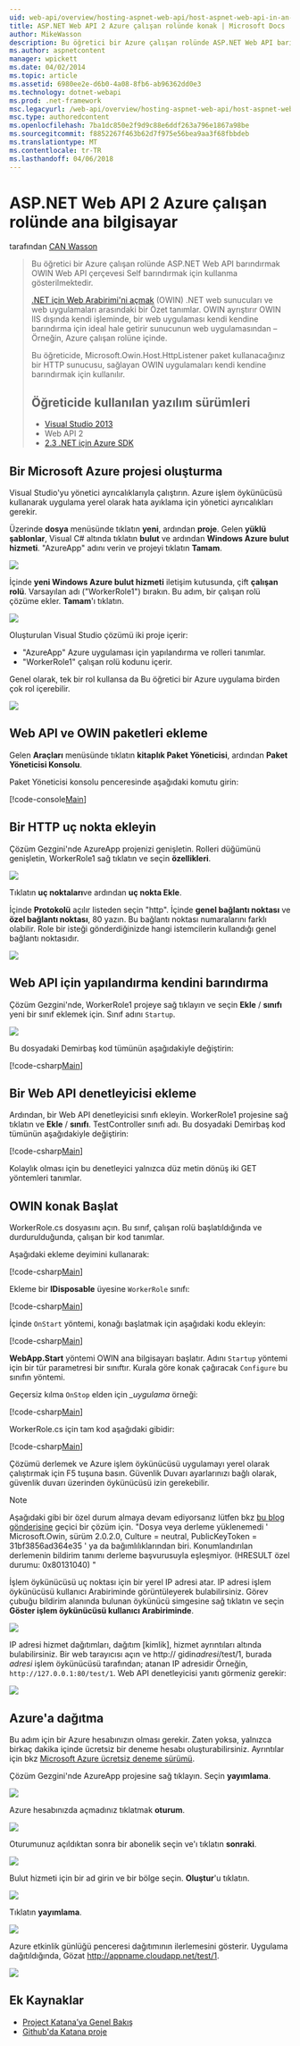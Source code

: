 ```yaml
---
uid: web-api/overview/hosting-aspnet-web-api/host-aspnet-web-api-in-an-azure-worker-role
title: ASP.NET Web API 2 Azure çalışan rolünde konak | Microsoft Docs
author: MikeWasson
description: Bu öğretici bir Azure çalışan rolünde ASP.NET Web API barındırmak OWIN Web API çerçevesi Self barındırmak için kullanma gösterilmektedir. Web arabirimi için .NET (OWIN) de Aç...
ms.author: aspnetcontent
manager: wpickett
ms.date: 04/02/2014
ms.topic: article
ms.assetid: 6980ee2e-d6b0-4a08-8fb6-ab96362dd0e3
ms.technology: dotnet-webapi
ms.prod: .net-framework
msc.legacyurl: /web-api/overview/hosting-aspnet-web-api/host-aspnet-web-api-in-an-azure-worker-role
msc.type: authoredcontent
ms.openlocfilehash: 7ba1dc850e2f9d9c88e6ddf263a796e1867a98be
ms.sourcegitcommit: f8852267f463b62d7f975e56bea9aa3f68fbbdeb
ms.translationtype: MT
ms.contentlocale: tr-TR
ms.lasthandoff: 04/06/2018
---
```

<a name="host-aspnet-web-api-2-in-an-azure-worker-role"></a>ASP.NET Web API 2 Azure çalışan rolünde ana bilgisayar
====================
tarafından [CAN Wasson](https://github.com/MikeWasson)

> Bu öğretici bir Azure çalışan rolünde ASP.NET Web API barındırmak OWIN Web API çerçevesi Self barındırmak için kullanma gösterilmektedir.
> 
> [.NET için Web Arabirimi'ni açmak](http://owin.org/) (OWIN) .NET web sunucuları ve web uygulamaları arasındaki bir Özet tanımlar. OWIN ayrıştırır OWIN IIS dışında kendi işleminde, bir web uygulaması kendi kendine barındırma için ideal hale getirir sunucunun web uygulamasından – Örneğin, Azure çalışan rolüne içinde.
> 
> Bu öğreticide, Microsoft.Owin.Host.HttpListener paket kullanacağınız bir HTTP sunucusu, sağlayan OWIN uygulamaları kendi kendine barındırmak için kullanılır.
> 
> ## <a name="software-versions-used-in-the-tutorial"></a>Öğreticide kullanılan yazılım sürümleri
> 
> 
> - [Visual Studio 2013](https://www.microsoft.com/visualstudio/eng/2013-downloads)
> - Web API 2
> - [2.3 .NET için Azure SDK](https://azure.microsoft.com/downloads/)


## <a name="create-a-microsoft-azure-project"></a>Bir Microsoft Azure projesi oluşturma

Visual Studio'yu yönetici ayrıcalıklarıyla çalıştırın. Azure işlem öykünücüsü kullanarak uygulama yerel olarak hata ayıklama için yönetici ayrıcalıkları gerekir.

Üzerinde **dosya** menüsünde tıklatın **yeni**, ardından **proje**. Gelen **yüklü şablonlar**, Visual C# altında tıklatın **bulut** ve ardından **Windows Azure bulut hizmeti**. "AzureApp" adını verin ve projeyi tıklatın **Tamam**.

[![](host-aspnet-web-api-in-an-azure-worker-role/_static/image2.png)](host-aspnet-web-api-in-an-azure-worker-role/_static/image1.png)

İçinde **yeni Windows Azure bulut hizmeti** iletişim kutusunda, çift **çalışan rolü**. Varsayılan adı ("WorkerRole1") bırakın. Bu adım, bir çalışan rolü çözüme ekler. **Tamam**'ı tıklatın.

[![](host-aspnet-web-api-in-an-azure-worker-role/_static/image4.png)](host-aspnet-web-api-in-an-azure-worker-role/_static/image3.png)

Oluşturulan Visual Studio çözümü iki proje içerir:

- &quot;AzureApp&quot; Azure uygulaması için yapılandırma ve rolleri tanımlar.
- &quot;WorkerRole1&quot; çalışan rolü kodunu içerir.

Genel olarak, tek bir rol kullansa da Bu öğretici bir Azure uygulama birden çok rol içerebilir.

![](host-aspnet-web-api-in-an-azure-worker-role/_static/image5.png)

## <a name="add-the-web-api-and-owin-packages"></a>Web API ve OWIN paketleri ekleme

Gelen **Araçları** menüsünde tıklatın **kitaplık Paket Yöneticisi**, ardından **Paket Yöneticisi Konsolu**.

Paket Yöneticisi konsolu penceresinde aşağıdaki komutu girin:

[!code-console[Main](host-aspnet-web-api-in-an-azure-worker-role/samples/sample1.cmd)]

## <a name="add-an-http-endpoint"></a>Bir HTTP uç nokta ekleyin

Çözüm Gezgini'nde AzureApp projenizi genişletin. Rolleri düğümünü genişletin, WorkerRole1 sağ tıklatın ve seçin **özellikleri**.

![](host-aspnet-web-api-in-an-azure-worker-role/_static/image6.png)

Tıklatın **uç noktaları**ve ardından **uç nokta Ekle**.

İçinde **Protokolü** açılır listeden seçin "http". İçinde **genel bağlantı noktası** ve **özel bağlantı noktası**, 80 yazın. Bu bağlantı noktası numaralarını farklı olabilir. Role bir isteği gönderdiğinizde hangi istemcilerin kullandığı genel bağlantı noktasıdır.

[![](host-aspnet-web-api-in-an-azure-worker-role/_static/image8.png)](host-aspnet-web-api-in-an-azure-worker-role/_static/image7.png)

## <a name="configure-web-api-for-self-host"></a>Web API için yapılandırma kendini barındırma

Çözüm Gezgini'nde, WorkerRole1 projeye sağ tıklayın ve seçin **Ekle** / **sınıfı** yeni bir sınıf eklemek için. Sınıf adını `Startup`.

![](host-aspnet-web-api-in-an-azure-worker-role/_static/image9.png)

Bu dosyadaki Demirbaş kod tümünün aşağıdakiyle değiştirin:

[!code-csharp[Main](host-aspnet-web-api-in-an-azure-worker-role/samples/sample2.cs)]

## <a name="add-a-web-api-controller"></a>Bir Web API denetleyicisi ekleme

Ardından, bir Web API denetleyicisi sınıfı ekleyin. WorkerRole1 projesine sağ tıklatın ve **Ekle** / **sınıfı**. TestController sınıfı adı. Bu dosyadaki Demirbaş kod tümünün aşağıdakiyle değiştirin:

[!code-csharp[Main](host-aspnet-web-api-in-an-azure-worker-role/samples/sample3.cs)]

Kolaylık olması için bu denetleyici yalnızca düz metin dönüş iki GET yöntemleri tanımlar.

## <a name="start-the-owin-host"></a>OWIN konak Başlat

WorkerRole.cs dosyasını açın. Bu sınıf, çalışan rolü başlatıldığında ve durdurulduğunda, çalışan bir kod tanımlar.

Aşağıdaki ekleme deyimini kullanarak:

[!code-csharp[Main](host-aspnet-web-api-in-an-azure-worker-role/samples/sample4.cs)]

Ekleme bir **IDisposable** üyesine `WorkerRole` sınıfı:

[!code-csharp[Main](host-aspnet-web-api-in-an-azure-worker-role/samples/sample5.cs)]

İçinde `OnStart` yöntemi, konağı başlatmak için aşağıdaki kodu ekleyin:

[!code-csharp[Main](host-aspnet-web-api-in-an-azure-worker-role/samples/sample6.cs?highlight=5)]

**WebApp.Start** yöntemi OWIN ana bilgisayarı başlatır. Adını `Startup` yöntemi için bir tür parametresi bir sınıftır. Kurala göre konak çağıracak `Configure` bu sınıfın yöntemi.

Geçersiz kılma `OnStop` elden için  *\_uygulama* örneği:

[!code-csharp[Main](host-aspnet-web-api-in-an-azure-worker-role/samples/sample7.cs)]

WorkerRole.cs için tam kod aşağıdaki gibidir:

[!code-csharp[Main](host-aspnet-web-api-in-an-azure-worker-role/samples/sample8.cs)]

Çözümü derlemek ve Azure işlem öykünücüsü uygulamayı yerel olarak çalıştırmak için F5 tuşuna basın. Güvenlik Duvarı ayarlarınızı bağlı olarak, güvenlik duvarı üzerinden öykünücüsü izin gerekebilir.

> [!NOTE]
> Aşağıdaki gibi bir özel durum almaya devam ediyorsanız lütfen bkz [bu blog gönderisine](https://blogs.msdn.com/b/praburaj/archive/2013/11/20/fileloadexception-on-microsoft-owin-when-running-on-worker-role.aspx) geçici bir çözüm için. "Dosya veya derleme yüklenemedi ' Microsoft.Owin, sürüm 2.0.2.0, Culture = neutral, PublicKeyToken = 31bf3856ad364e35 ' ya da bağımlılıklarından biri. Konumlandırılan derlemenin bildirim tanımı derleme başvurusuyla eşleşmiyor. (HRESULT özel durumu: 0x80131040) "


İşlem öykünücüsü uç noktası için bir yerel IP adresi atar. IP adresi işlem öykünücüsü kullanıcı Arabiriminde görüntüleyerek bulabilirsiniz. Görev çubuğu bildirim alanında bulunan öykünücü simgesine sağ tıklatın ve seçin **Göster işlem öykünücüsü kullanıcı Arabiriminde**.

[![](host-aspnet-web-api-in-an-azure-worker-role/_static/image11.png)](host-aspnet-web-api-in-an-azure-worker-role/_static/image10.png)

IP adresi hizmet dağıtımları, dağıtım [kimlik], hizmet ayrıntıları altında bulabilirsiniz. Bir web tarayıcısı açın ve http:// gidin<em>adresi</em>/test/1, burada <em>adresi</em> işlem öykünücüsü tarafından; atanan IP adresidir Örneğin, `http://127.0.0.1:80/test/1`. Web API denetleyicisi yanıtı görmeniz gerekir:

![](host-aspnet-web-api-in-an-azure-worker-role/_static/image12.png)

## <a name="deploy-to-azure"></a>Azure'a dağıtma

Bu adım için bir Azure hesabınızın olması gerekir. Zaten yoksa, yalnızca birkaç dakika içinde ücretsiz bir deneme hesabı oluşturabilirsiniz. Ayrıntılar için bkz [Microsoft Azure ücretsiz deneme sürümü](https://azure.microsoft.com/pricing/free-trial/?WT.mc_id=A261C142F).

Çözüm Gezgini'nde AzureApp projesine sağ tıklayın. Seçin **yayımlama**.

![](host-aspnet-web-api-in-an-azure-worker-role/_static/image13.png)

Azure hesabınızda açmadınız tıklatmak **oturum**.

[![](host-aspnet-web-api-in-an-azure-worker-role/_static/image15.png)](host-aspnet-web-api-in-an-azure-worker-role/_static/image14.png)

Oturumunuz açıldıktan sonra bir abonelik seçin ve'ı tıklatın **sonraki**.

[![](host-aspnet-web-api-in-an-azure-worker-role/_static/image17.png)](host-aspnet-web-api-in-an-azure-worker-role/_static/image16.png)

Bulut hizmeti için bir ad girin ve bir bölge seçin. **Oluştur**'u tıklatın.

![](host-aspnet-web-api-in-an-azure-worker-role/_static/image18.png)

Tıklatın **yayımlama**.

[![](host-aspnet-web-api-in-an-azure-worker-role/_static/image20.png)](host-aspnet-web-api-in-an-azure-worker-role/_static/image19.png)

Azure etkinlik günlüğü penceresi dağıtımının ilerlemesini gösterir. Uygulama dağıtıldığında, Gözat http://appname.cloudapp.net/test/1.

![](host-aspnet-web-api-in-an-azure-worker-role/_static/image21.png)

## <a name="additional-resources"></a>Ek Kaynaklar

- [Project Katana’ya Genel Bakış](../../../aspnet/overview/owin-and-katana/an-overview-of-project-katana.md)
- [Github'da Katana proje](https://github.com/aspnet/AspNetKatana)
